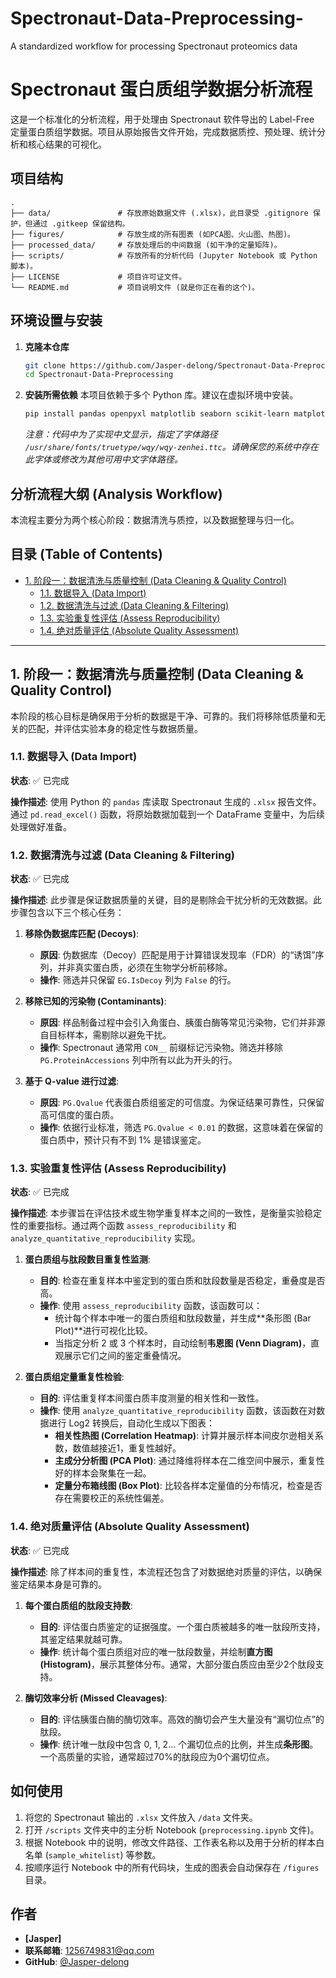 
# Spectronaut-Data-Preprocessing-
A standardized workflow for processing Spectronaut proteomics data

# Spectronaut 蛋白质组学数据分析流程


这是一个标准化的分析流程，用于处理由 Spectronaut 软件导出的 Label-Free 定量蛋白质组学数据。项目从原始报告文件开始，完成数据质控、预处理、统计分析和核心结果的可视化。

## 项目结构

```
.
├── data/               # 存放原始数据文件 (.xlsx)，此目录受 .gitignore 保护，但通过 .gitkeep 保留结构。
├── figures/            # 存放生成的所有图表 (如PCA图、火山图、热图)。
├── processed_data/     # 存放处理后的中间数据 (如干净的定量矩阵)。
├── scripts/            # 存放所有的分析代码 (Jupyter Notebook 或 Python 脚本)。
├── LICENSE             # 项目许可证文件。
└── README.md           # 项目说明文件 (就是你正在看的这个)。
```

## 环境设置与安装

1.  **克隆本仓库**
    ```bash
    git clone https://github.com/Jasper-delong/Spectronaut-Data-Preprocessing.git
    cd Spectronaut-Data-Preprocessing
    ```

2.  **安装所需依赖**
    本项目依赖于多个 Python 库。建议在虚拟环境中安装。
    ```bash
    pip install pandas openpyxl matplotlib seaborn scikit-learn matplotlib-venn
    ```
    *注意：代码中为了实现中文显示，指定了字体路径 `/usr/share/fonts/truetype/wqy/wqy-zenhei.ttc`。请确保您的系统中存在此字体或修改为其他可用中文字体路径。*

## 分析流程大纲 (Analysis Workflow)

本流程主要分为两个核心阶段：数据清洗与质控，以及数据整理与归一化。

## 目录 (Table of Contents)

*   [1. 阶段一：数据清洗与质量控制 (Data Cleaning & Quality Control)](#1-阶段一数据清洗与质量控制-data-cleaning--quality-control)
    *   [1.1. 数据导入 (Data Import)](#11-数据导入-data-import)
    *   [1.2. 数据清洗与过滤 (Data Cleaning & Filtering)](#12-数据清洗与过滤-data-cleaning--filtering)
    *   [1.3. 实验重复性评估 (Assess Reproducibility)](#13-实验重复性评估-assess-reproducibility)
    *   [1.4. 绝对质量评估 (Absolute Quality Assessment)](#14-绝对质量评估-absolute-quality-assessment)

---

## 1. 阶段一：数据清洗与质量控制 (Data Cleaning & Quality Control)

本阶段的核心目标是确保用于分析的数据是干净、可靠的。我们将移除低质量和无关的匹配，并评估实验本身的稳定性与数据质量。

### 1.1. 数据导入 (Data Import)
**状态**: ✅ 已完成

**操作描述**:
使用 Python 的 `pandas` 库读取 Spectronaut 生成的 `.xlsx` 报告文件。通过 `pd.read_excel()` 函数，将原始数据加载到一个 DataFrame 变量中，为后续处理做好准备。

### 1.2. 数据清洗与过滤 (Data Cleaning & Filtering)
**状态**: ✅ 已完成

**操作描述**:
此步骤是保证数据质量的关键，目的是剔除会干扰分析的无效数据。此步骤包含以下三个核心任务：

1.  **移除伪数据库匹配 (Decoys)**:
    *   **原因**: 伪数据库（Decoy）匹配是用于计算错误发现率（FDR）的“诱饵”序列，并非真实蛋白质，必须在生物学分析前移除。
    *   **操作**: 筛选并只保留 `EG.IsDecoy` 列为 `False` 的行。

2.  **移除已知的污染物 (Contaminants)**:
    *   **原因**: 样品制备过程中会引入角蛋白、胰蛋白酶等常见污染物，它们并非源自目标样本，需剔除以避免干扰。
    *   **操作**: Spectronaut 通常用 `CON__` 前缀标记污染物。筛选并移除 `PG.ProteinAccessions` 列中所有以此为开头的行。

3.  **基于 Q-value 进行过滤**:
    *   **原因**: `PG.Qvalue` 代表蛋白质组鉴定的可信度。为保证结果可靠性，只保留高可信度的蛋白质。
    *   **操作**: 依据行业标准，筛选 `PG.Qvalue < 0.01` 的数据，这意味着在保留的蛋白质中，预计只有不到 1% 是错误鉴定。

### 1.3. 实验重复性评估 (Assess Reproducibility)
**状态**: ✅ 已完成

**操作描述**:
本步骤旨在评估技术或生物学重复样本之间的一致性，是衡量实验稳定性的重要指标。通过两个函数 `assess_reproducibility` 和 `analyze_quantitative_reproducibility` 实现。

1. **蛋白质组与肽段数目重复性监测**:
    *   **目的**: 检查在重复样本中鉴定到的蛋白质和肽段数量是否稳定，重叠度是否高。
    *   **操作**: 使用 `assess_reproducibility` 函数，该函数可以：
        *   统计每个样本中唯一的蛋白质组和肽段数量，并生成**条形图 (Bar Plot)**进行可视化比较。
        *   当指定分析 2 或 3 个样本时，自动绘制**韦恩图 (Venn Diagram)**，直观展示它们之间的鉴定重叠情况。

2. **蛋白质组定量重复性检验**:
    *   **目的**: 评估重复样本间蛋白质丰度测量的相关性和一致性。
    *   **操作**: 使用 `analyze_quantitative_reproducibility` 函数，该函数在对数据进行 Log2 转换后，自动化生成以下图表：
        *   **相关性热图 (Correlation Heatmap)**: 计算并展示样本间皮尔逊相关系数，数值越接近1，重复性越好。
        *   **主成分分析图 (PCA Plot)**: 通过降维将样本在二维空间中展示，重复性好的样本会聚集在一起。
        *   **定量分布箱线图 (Box Plot)**: 比较各样本定量值的分布情况，检查是否存在需要校正的系统性偏差。

### 1.4. 绝对质量评估 (Absolute Quality Assessment)
**状态**: ✅ 已完成

**操作描述**:
除了样本间的重复性，本流程还包含了对数据绝对质量的评估，以确保鉴定结果本身是可靠的。

1.  **每个蛋白质组的肽段支持数**:
    *   **目的**: 评估蛋白质鉴定的证据强度。一个蛋白质被越多的唯一肽段所支持，其鉴定结果就越可靠。
    *   **操作**: 统计每个蛋白质组对应的唯一肽段数量，并绘制**直方图 (Histogram)**，展示其整体分布。通常，大部分蛋白质应由至少2个肽段支持。

2.  **酶切效率分析 (Missed Cleavages)**:
    *   **目的**: 评估胰蛋白酶的酶切效率。高效的酶切会产生大量没有“漏切位点”的肽段。
    *   **操作**: 统计唯一肽段中包含 0, 1, 2... 个漏切位点的比例，并生成**条形图**。一个高质量的实验，通常超过70%的肽段应为0个漏切位点。



## 如何使用

1.  将您的 Spectronaut 输出的 `.xlsx` 文件放入 `/data` 文件夹。
2.  打开 `/scripts` 文件夹中的主分析 Notebook (`preprocessing.ipynb` 文件)。
3.  根据 Notebook 中的说明，修改文件路径、工作表名称以及用于分析的样本白名单 (`sample_whitelist`) 等参数。
4.  按顺序运行 Notebook 中的所有代码块，生成的图表会自动保存在 `/figures` 目录。

## 作者


- **[Jasper]**
- **联系邮箱**: 1256749831@qq.com
- **GitHub**: [@Jasper-delong](https://github.com/Jasper-delong)
